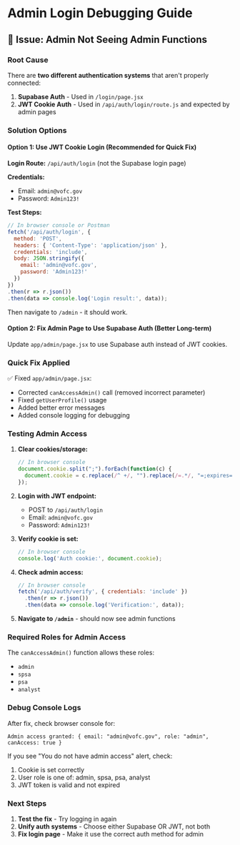 # Admin Login Debugging Guide

## 🐛 **Issue: Admin Not Seeing Admin Functions**

### **Root Cause**
There are **two different authentication systems** that aren't properly connected:

1. **Supabase Auth** - Used in `/login/page.jsx`
2. **JWT Cookie Auth** - Used in `/api/auth/login/route.js` and expected by admin pages

### **Solution Options**

#### **Option 1: Use JWT Cookie Login (Recommended for Quick Fix)**

**Login Route:** `/api/auth/login` (not the Supabase login page)

**Credentials:**
- Email: `admin@vofc.gov`
- Password: `Admin123!`

**Test Steps:**
```javascript
// In browser console or Postman
fetch('/api/auth/login', {
  method: 'POST',
  headers: { 'Content-Type': 'application/json' },
  credentials: 'include',
  body: JSON.stringify({
    email: 'admin@vofc.gov',
    password: 'Admin123!'
  })
})
.then(r => r.json())
.then(data => console.log('Login result:', data));
```

Then navigate to `/admin` - it should work.

#### **Option 2: Fix Admin Page to Use Supabase Auth (Better Long-term)**

Update `app/admin/page.jsx` to use Supabase auth instead of JWT cookies.

### **Quick Fix Applied**

✅ Fixed `app/admin/page.jsx`:
- Corrected `canAccessAdmin()` call (removed incorrect parameter)
- Fixed `getUserProfile()` usage
- Added better error messages
- Added console logging for debugging

### **Testing Admin Access**

1. **Clear cookies/storage:**
   ```javascript
   // In browser console
   document.cookie.split(";").forEach(function(c) { 
     document.cookie = c.replace(/^ +/, "").replace(/=.*/, "=;expires=" + new Date().toUTCString() + ";path=/"); 
   });
   ```

2. **Login with JWT endpoint:**
   - POST to `/api/auth/login`
   - Email: `admin@vofc.gov`
   - Password: `Admin123!`

3. **Verify cookie is set:**
   ```javascript
   // In browser console
   console.log('Auth cookie:', document.cookie);
   ```

4. **Check admin access:**
   ```javascript
   // In browser console
   fetch('/api/auth/verify', { credentials: 'include' })
     .then(r => r.json())
     .then(data => console.log('Verification:', data));
   ```

5. **Navigate to `/admin`** - should now see admin functions

### **Required Roles for Admin Access**

The `canAccessAdmin()` function allows these roles:
- `admin`
- `spsa`
- `psa`
- `analyst`

### **Debug Console Logs**

After fix, check browser console for:
```
Admin access granted: { email: "admin@vofc.gov", role: "admin", canAccess: true }
```

If you see "You do not have admin access" alert, check:
1. Cookie is set correctly
2. User role is one of: admin, spsa, psa, analyst
3. JWT token is valid and not expired

### **Next Steps**

1. **Test the fix** - Try logging in again
2. **Unify auth systems** - Choose either Supabase OR JWT, not both
3. **Fix login page** - Make it use the correct auth method for admin
